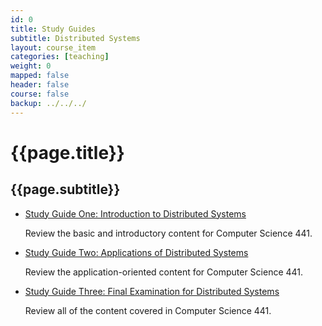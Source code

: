 ```yaml
---
id: 0
title: Study Guides
subtitle: Distributed Systems
layout: course_item
categories: [teaching]
weight: 0
mapped: false
header: false
course: false
backup: ../../../
---
```


# {{page.title}}

## {{page.subtitle}}

<ul>

<li><a href="{{site.baseurl}}teaching/cs441S2016/provide/studyguides/exam1/cs441S2016_studyguide_exam01.pdf">Study Guide
One: Introduction to Distributed Systems</a> <p>Review the basic and introductory content for Computer Science 441.</p>

<li><a href="{{site.baseurl}}teaching/cs441S2016/provide/studyguides/exam2/cs441S2016_studyguide_exam02.pdf">Study Guide
Two: Applications of Distributed Systems</a> <p>Review the application-oriented content for Computer Science 441.</p>

<li><a href="{{site.baseurl}}teaching/cs441S2016/provide/studyguides/exam3/cs441S2016_studyguide_exam03.pdf">Study Guide
Three: Final Examination for Distributed Systems</a> <p>Review all of the content covered in Computer Science 441.</p>

</ul>
